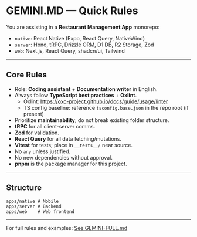 # GEMINI.MD — Quick Rules

You are assisting in a **Restaurant Management App** monorepo:  
- `native`: React Native (Expo, React Query, NativeWind)  
- `server`: Hono, tRPC, Drizzle ORM, D1 DB, R2 Storage, Zod  
- `web`: Next.js, React Query, shadcn/ui, Tailwind 

---

## Core Rules
- Role: **Coding assistant** + **Documentation writer** in English.
- Always follow **TypeScript best practices** + **Oxlint**.
  - Oxlint: https://oxc-project.github.io/docs/guide/usage/linter
  - TS config baseline: reference `tsconfig.base.json` in the repo root (if present)
- Prioritize **maintainability**; do not break existing folder structure.
- **tRPC** for all client-server comms.
- **Zod** for validation.
- **React Query** for all data fetching/mutations.
- **Vitest** for tests; place in `__tests__/` near source.
- No `any` unless justified.
- No new dependencies without approval.
- **pnpm** is the package manager for this project.

---

## Structure

```text
apps/native # Mobile
apps/server # Backend
apps/web    # Web frontend
```


---

For full rules and examples: [See GEMINI-FULL.md](./GEMINI-FULL.md)
